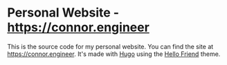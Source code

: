 # Personal Website - https://connor.engineer

This is the source code for my personal website. You can find the site at https://connor.engineer. It's made with [Hugo](https://gohugo.io/) using the [Hello Friend](https://github.com/panr/hugo-theme-hello-friend) theme.
